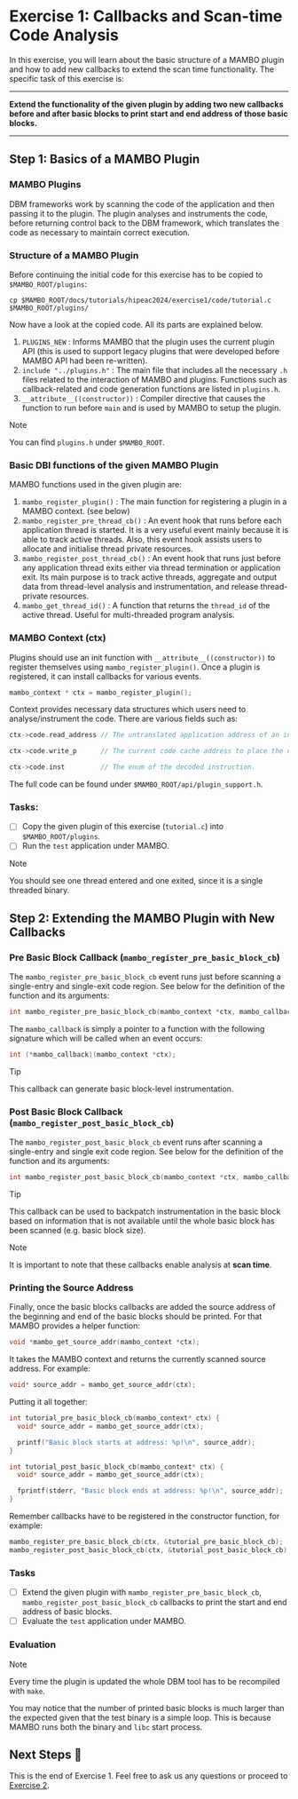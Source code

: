 # Exercise 1: Callbacks and Scan-time Code Analysis

In this exercise, you will learn about the basic structure of a MAMBO plugin and how to add new callbacks to extend the scan time functionality. The specific task of this exercise is:
___
**Extend the functionality of the given plugin by adding two new callbacks before and after basic blocks to print start and end address of those basic blocks.**
___

## Step 1: Basics of a MAMBO Plugin

### MAMBO Plugins

DBM frameworks work by scanning the code of the application and then passing it to the plugin. The plugin analyses and instruments the code, before returning control back to the DBM framework, which translates the code as necessary to maintain correct execution.

### Structure of a MAMBO Plugin

Before continuing the initial code for this exercise has to be copied to `$MAMBO_ROOT/plugins`:

```shell
cp $MAMBO_ROOT/docs/tutorials/hipeac2024/exercise1/code/tutorial.c $MAMBO_ROOT/plugins/
```

Now have a look at the copied code. All its parts are explained below.

1. `PLUGINS_NEW` : Informs MAMBO that the plugin uses the current plugin API (this is used to support legacy plugins that were developed before MAMBO API had been re-written).
2. `include "../plugins.h"` : The main file that includes all the necessary `.h` files related to the interaction of MAMBO and plugins. Functions such as callback-related and code generation functions are listed in `plugins.h`.
3. `__attribute__((constructor))` : Compiler directive that causes the function to run before `main` and is used by MAMBO to setup the plugin.

> [!NOTE]
> You can find `plugins.h` under `$MAMBO_ROOT`.

### Basic DBI functions of the given MAMBO Plugin

MAMBO functions used in the given plugin are:

1. `mambo_register_plugin()` : The main function for registering a plugin in a MAMBO context. (see below)
2. `mambo_register_pre_thread_cb()` : An event hook that runs before each application thread is started. It is a very useful event mainly because it is able to track active threads. Also, this event hook assists users to allocate and initialise thread private resources.
3. `mambo_register_post_thread_cb()` : An event hook that runs just before any application thread exits either via thread termination or application exit. Its main purpose is to track active threads, aggregate and output data from thread-level analysis and instrumentation, and release thread-private resources.
4. `mambo_get_thread_id()` : A function that returns the `thread_id` of the active thread. Useful for multi-threaded program analysis.

### MAMBO Context (ctx)

Plugins should use an init function with `__attribute__((constructor))` to register themselves using `mambo_register_plugin()`. Once a plugin is registered, it can install callbacks for various events.

```c
mambo_context * ctx = mambo_register_plugin();
```

Context provides necessary data structures which users need to analyse/instrument the code. There are various fields such as:

```c
ctx->code.read_address // The untranslated application address of an instruction.​

ctx->code.write_p      // The current code cache address to place the next instruction.​

ctx->code.inst         // The enum of the decoded instruction.
```

The full code can be found under `$MAMBO_ROOT/api/plugin_support.h`.

### Tasks:

- [ ] Copy the given plugin of this exercise (`tutorial.c`) into `$MAMBO_ROOT/plugins`.
- [ ] Run the `test` application under MAMBO.

> [!NOTE]
> You should see one thread entered and one exited, since it is a single threaded binary.

## Step 2: Extending the MAMBO Plugin with New Callbacks

### Pre Basic Block Callback (`mambo_register_pre_basic_block_cb`)

The `mambo_register_pre_basic_block_cb` event runs just before scanning a single-entry and single-exit code region. See below for the definition of the function and its arguments:

```c
int mambo_register_pre_basic_block_cb(mambo_context *ctx, mambo_callback cb);
```

The `mambo_callback` is simply a pointer to a function with the following signature which will be called when an event occurs:

```c
int (*mambo_callback)(mambo_context *ctx);
```

>[!TIP]
> This callback can generate basic block-level instrumentation.

### Post Basic Block Callback (`mambo_register_post_basic_block_cb`)

The `mambo_register_post_basic_block_cb` event runs after scanning a single-entry and single exit code region. See below for the definition of the function and its arguments:

```c
int mambo_register_post_basic_block_cb(mambo_context *ctx, mambo_callback cb);
```

>[!TIP]
> This callback can be used to backpatch instrumentation in the basic block based on information that is not available until the whole basic block has been scanned (e.g. basic block size).

> [!NOTE]
> It is important to note that these callbacks enable analysis at **scan time**.

### Printing the Source Address

Finally, once the basic blocks callbacks are added the source address of the beginning and end of the basic blocks should be printed. For that MAMBO provides a helper function:

```c
void *mambo_get_source_addr(mambo_context *ctx);
```

It takes the MAMBO context and returns the currently scanned source address. For example:

```c
void* source_addr = mambo_get_source_addr(ctx);
```

Putting it all together:

```c
int tutorial_pre_basic_block_cb(mambo_context* ctx) {
  void* source_addr = mambo_get_source_addr(ctx);

  printf("Basic block starts at address: %p!\n", source_addr);
}

int tutorial_post_basic_block_cb(mambo_context* ctx) {
  void* source_addr = mambo_get_source_addr(ctx);

  fprintf(stderr, "Basic block ends at address: %p!\n", source_addr);
}
```

Remember callbacks have to be registered in the constructor function, for example:

```c
mambo_register_pre_basic_block_cb(ctx, &tutorial_pre_basic_block_cb);
mambo_register_post_basic_block_cb(ctx, &tutorial_post_basic_block_cb);
```

### Tasks

- [ ] Extend the given plugin with `mambo_register_pre_basic_block_cb`, `mambo_register_post_basic_block_cb` callbacks to print the start and end address of basic blocks.
- [ ] Evaluate the `test` application under MAMBO.

### Evaluation

> [!NOTE]
> Every time the plugin is updated the whole DBM tool has to be recompiled with `make`.

You may notice that the number of printed basic blocks is much larger than the expected given that the test binary is a simple loop. This is because MAMBO runs both the binary and `libc` start process.

## Next Steps 👏

This is the end of Exercise 1. Feel free to ask us any questions or proceed to [Exercise 2](../exercise2/README.md).
